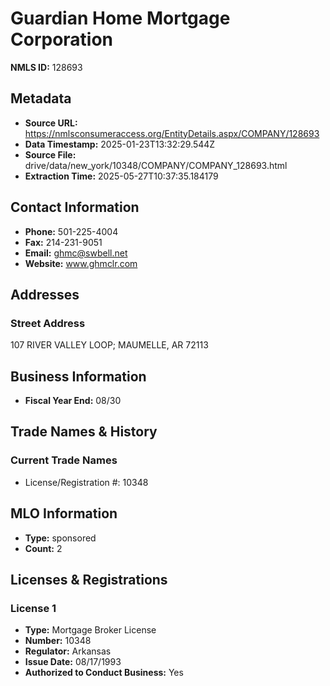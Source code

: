 # Guardian Home Mortgage Corporation

**NMLS ID:** 128693

## Metadata
- **Source URL:** https://nmlsconsumeraccess.org/EntityDetails.aspx/COMPANY/128693
- **Data Timestamp:** 2025-01-23T13:32:29.544Z
- **Source File:** drive/data/new_york/10348/COMPANY/COMPANY_128693.html
- **Extraction Time:** 2025-05-27T10:37:35.184179

## Contact Information
- **Phone:** 501-225-4004
- **Fax:** 214-231-9051
- **Email:** ghmc@swbell.net
- **Website:** www.ghmclr.com

## Addresses
### Street Address
107 RIVER VALLEY LOOP; MAUMELLE, AR 72113

## Business Information
- **Fiscal Year End:** 08/30

## Trade Names & History
### Current Trade Names
- License/Registration #: 10348

## MLO Information
- **Type:** sponsored
- **Count:** 2

## Licenses & Registrations

### License 1
- **Type:** Mortgage Broker License
- **Number:** 10348
- **Regulator:** Arkansas
- **Issue Date:** 08/17/1993
- **Authorized to Conduct Business:** Yes
